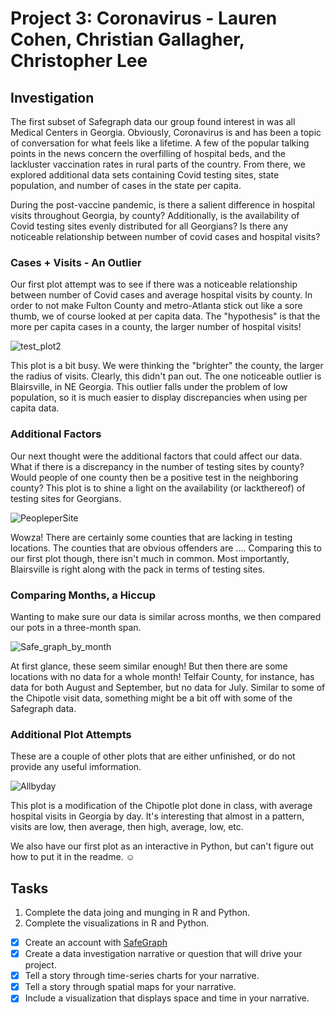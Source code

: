 # Project 3: Coronavirus - Lauren Cohen, Christian Gallagher, Christopher Lee

## Investigation

The first subset of Safegraph data our group found interest in was all Medical Centers in Georgia.  Obviously, Coronavirus is and has been a topic of conversation for what feels like a lifetime.  A few of the popular talking points in the news concern the overfilling of hospital beds, and the lackluster vaccination rates in rural parts of the country.  From there, we explored additional data sets containing Covid testing sites, state population, and number of cases in the state per capita.

During the post-vaccine pandemic, is there a salient difference in hospital visits throughout Georgia, by county? Additionally, is the availability of Covid testing sites evenly distributed for all Georgians? Is there any noticeable relationship between number of covid cases and hospital visits?

### Cases + Visits - An Outlier

Our first plot attempt was to see if there was a noticeable relationship between number of Covid cases and average hospital visits by county.  In order to not make Fulton County and metro-Atlanta stick out like a sore thumb, we of course looked at per capita data.  The "hypothesis" is that the more per capita cases in a county, the larger number of hospital visits!

![test_plot2](https://user-images.githubusercontent.com/79594138/141185465-c3e9bd44-b3c5-45d2-9820-11de932a9f66.jpg)

This plot is a bit busy.  We were thinking the "brighter" the county, the larger the radius of visits.  Clearly, this didn't pan out.  The one noticeable outlier is Blairsville, in NE Georgia.  This outlier falls under the problem of low population, so it is much easier to display discrepancies when using per capita data.

### Additional Factors

Our next thought were the additional factors that could affect our data.  What if there is a discrepancy in the number of testing sites by county?  Would people of one county then be a positive test in the neighboring county?  This plot is to shine a light on the availability (or lackthereof) of testing sites for Georgians.

![PeopleperSite](https://user-images.githubusercontent.com/79594138/141185511-0f10caf7-3937-464b-9941-d0d87b4f4aac.jpg)

Wowza!  There are certainly some counties that are lacking in testing locations.  The counties that are obvious offenders are ....  Comparing this to our first plot though, there isn't much in common.  Most importantly, Blairsville is right along with the pack in terms of testing sites.

### Comparing Months, a Hiccup

Wanting to make sure our data is similar across months, we then compared our pots in a three-month span.  

![Safe_graph_by_month](https://user-images.githubusercontent.com/79594138/141185531-4718cfac-9c5a-4f76-a766-e0706b17b5d2.jpg)

At first glance, these seem similar enough!  But then there are some locations with no data for a whole month! Telfair County, for instance, has data for both August and September, but no data for July.  Similar to some of the Chipotle visit data, something might be a bit off with some of the Safegraph data.

### Additional Plot Attempts

These are a couple of other plots that are either unfinished, or do not provide any useful imformation.

![Allbyday](https://user-images.githubusercontent.com/79594138/141185554-9d756b33-bbe4-4668-9eca-6f953b218093.jpg)

This plot is a modification of the Chipotle plot done in class, with average hospital visits in Georgia by day.  It's interesting that almost in a pattern, visits are low, then average, then high, average, low, etc.

We also have our first plot as an interactive in Python, but can't figure out how to put it in the readme.  ☺


## Tasks

1. Complete the data joing and munging in R and Python.
2. Complete the visualizations in R and Python.

- [X] Create an account with [SafeGraph](https://www.safegraph.com/academics)
- [X] Create a data investigation narrative or question that will drive your project.
- [X] Tell a story through time-series charts for your narrative.
- [X] Tell a story through spatial maps for your narrative.
- [X] Include a visualization that displays space and time in your narrative.
